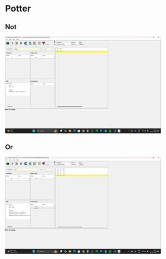 # Potter
## Not
<img src="Screenshot 2024-11-26 142925.png">

## Or
<img src="Screenshot 2024-11-26 151258.png">